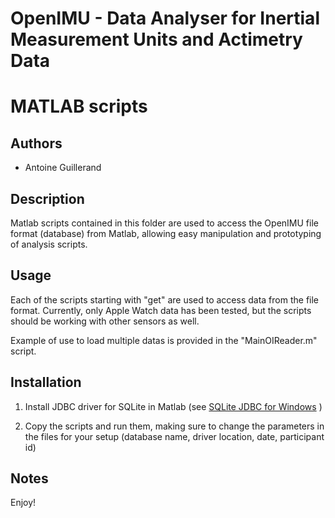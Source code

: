 # OpenIMU - Data Analyser for Inertial Measurement Units and Actimetry Data
# MATLAB scripts

## Authors
*   Antoine Guillerand

## Description
Matlab scripts contained in this folder are used to access the OpenIMU file format (database) from Matlab, allowing easy manipulation and prototyping of analysis scripts.

## Usage
Each of the scripts starting with "get" are used to access data from the file format. 
Currently, only Apple Watch data has been tested, but the scripts should be working with other sensors as well.

Example of use to load multiple datas is provided in the "MainOIReader.m" script.

## Installation
1.  Install JDBC driver for SQLite in Matlab (see [SQLite JDBC for Windows](https://www.mathworks.com/help/database/ug/sqlite-jdbc-windows.html) )

2.  Copy the scripts and run them, making sure to change the parameters in the files for your setup (database name, driver location, date, participant id)

## Notes

Enjoy!    
